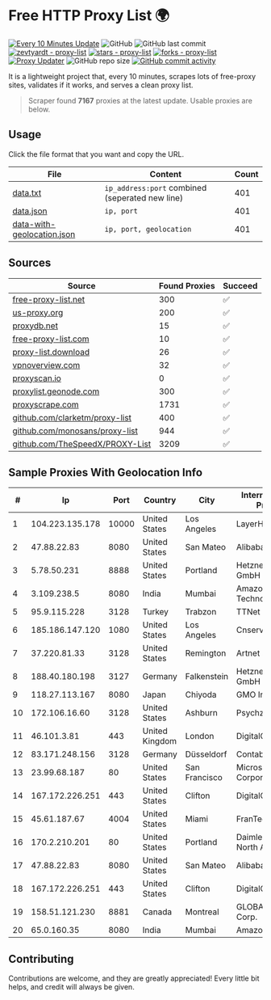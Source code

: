 
# Free HTTP Proxy List 🌍

[![Every 10 Minutes Update](https://github.com/mertguvencli/http-proxy-list/actions/workflows/main.yml/badge.svg?branch=main)](https://github.com/mertguvencli/http-proxy-list/actions/workflows/main.yml)
![GitHub](https://img.shields.io/github/license/mertguvencli/http-proxy-list)
![GitHub last commit](https://img.shields.io/github/last-commit/mertguvencli/http-proxy-list)
[![zevtyardt - proxy-list](https://img.shields.io/static/v1?label=zevtyardt&message=proxy-list&color=blue&logo=github)](https://github.com/zevtyardt/proxy-list "Go to GitHub repo")
[![stars - proxy-list](https://img.shields.io/github/stars/zevtyardt/proxy-list?style=social)](https://github.com/zevtyardt/proxy-list)
[![forks - proxy-list](https://img.shields.io/github/forks/zevtyardt/proxy-list?style=social)](https://github.com/zevtyardt/proxy-list)
[![Proxy Updater](https://github.com/zevtyardt/proxy-list/workflows/Proxy%20Updater/badge.svg)](https://github.com/zevtyardt/proxy-list/actions?query=workflow:"Proxy+Updater")
![GitHub repo size](https://img.shields.io/github/repo-size/zevtyardt/proxy-list)
[![GitHub commit activity](https://img.shields.io/github/commit-activity/m/zevtyardt/proxy-list?logo=commits)](https://github.com/zevtyardt/proxy-list/commits/main)

It is a lightweight project that, every 10 minutes, scrapes lots of free-proxy sites, validates if it works, and serves a clean proxy list.

> Scraper found **7167** proxies at the latest update. Usable proxies are below.

## Usage

Click the file format that you want and copy the URL.

|File|Content|Count|
|----|-------|-----|
|[data.txt](https://raw.githubusercontent.com/mertguvencli/http-proxy-list/main/proxy-list/data.txt)|`ip_address:port` combined (seperated new line)|401|
|[data.json](https://raw.githubusercontent.com/mertguvencli/http-proxy-list/main/proxy-list/data.json)|`ip, port`|401|
|[data-with-geolocation.json](https://raw.githubusercontent.com/mertguvencli/http-proxy-list/main/proxy-list/data-with-geolocation.json)|`ip, port, geolocation`|401|

## Sources

|Source|Found Proxies|Succeed|
|------|-------------|-------|
|[free-proxy-list.net](https://free-proxy-list.net)|300|✅|
|[us-proxy.org](https://www.us-proxy.org)|200|✅|
|[proxydb.net](http://proxydb.net)|15|✅|
|[free-proxy-list.com](https://free-proxy-list.com/?page=&port=&type%5B%5D=http&type%5B%5D=https&up_time=0&search=Search)|10|✅|
|[proxy-list.download](https://www.proxy-list.download/HTTP)|26|✅|
|[vpnoverview.com](https://vpnoverview.com/privacy/anonymous-browsing/free-proxy-servers)|32|✅|
|[proxyscan.io](https://www.proxyscan.io)|0|✅|
|[proxylist.geonode.com](https://proxylist.geonode.com/api/proxy-list?limit=300&page=1&sort_by=lastChecked&sort_type=desc&protocols=http,https)|300|✅|
|[proxyscrape.com](https://api.proxyscrape.com/v2/?request=displayproxies&protocol=http&timeout=10000&country=all&ssl=all&anonymity=all)|1731|✅|
|[github.com/clarketm/proxy-list](https://raw.githubusercontent.com/clarketm/proxy-list/master/proxy-list-raw.txt)|400|✅|
|[github.com/monosans/proxy-list](https://raw.githubusercontent.com/monosans/proxy-list/main/proxies/http.txt)|944|✅|
|[github.com/TheSpeedX/PROXY-List](https://raw.githubusercontent.com/TheSpeedX/PROXY-List/master/http.txt)|3209|✅|


## Sample Proxies With Geolocation Info

|#|Ip|Port|Country|City|Internet Service Provider|
|-|--|----|-------|----|-------------------------|
|1|104.223.135.178|10000|United States|Los Angeles|LayerHost|
|2|47.88.22.83|8080|United States|San Mateo|Alibaba.com LLC|
|3|5.78.50.231|8888|United States|Portland|Hetzner Online GmbH|
|4|3.109.238.5|8080|India|Mumbai|Amazon Technologies Inc.|
|5|95.9.115.228|3128|Turkey|Trabzon|TTNet A.S.|
|6|185.186.147.120|1080|United States|Los Angeles|Cnservers LLC|
|7|37.220.81.33|3128|United States|Remington|Artnet Sp. z o.o.|
|8|188.40.180.198|3127|Germany|Falkenstein|Hetzner Online GmbH|
|9|118.27.113.167|8080|Japan|Chiyoda|GMO Internet, Inc.|
|10|172.106.16.60|3128|United States|Ashburn|Psychz Networks|
|11|46.101.3.81|443|United Kingdom|London|DigitalOcean, LLC|
|12|83.171.248.156|3128|Germany|Düsseldorf|Contabo GmbH|
|13|23.99.68.187|80|United States|San Francisco|Microsoft Corporation|
|14|167.172.226.251|443|United States|Clifton|DigitalOcean, LLC|
|15|45.61.187.67|4004|United States|Miami|FranTech Solutions|
|16|170.2.210.201|80|United States|Portland|Daimler Trucks of North America LLC|
|17|47.88.22.83|8080|United States|San Mateo|Alibaba.com LLC|
|18|167.172.226.251|443|United States|Clifton|DigitalOcean, LLC|
|19|158.51.121.230|8881|Canada|Montreal|GLOBALTELEHOST Corp.|
|20|65.0.160.35|8080|India|Mumbai|Amazon.com|



## Contributing

Contributions are welcome, and they are greatly appreciated! Every
little bit helps, and credit will always be given.

